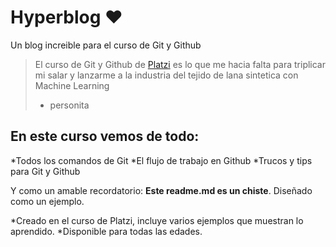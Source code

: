 # Hyperblog ♥
Un blog increible para el curso de Git y Github

> El curso de Git y Github de [Platzi](https://platzi.com "Platzi") es lo que me hacia falta para triplicar mi salar y lanzarme a la industria del tejido de lana sintetica con Machine Learning
> - personita

## En este curso vemos de todo:
*Todos los comandos de Git
*El flujo de trabajo en Github
*Trucos y tips para Git y Github

Y como un amable recordatorio: **Este readme.md es un chiste**. Diseñado como un ejemplo.

*Creado en el curso de Platzi, incluye varios ejemplos que muestran lo aprendido.
*Disponible para todas las edades.